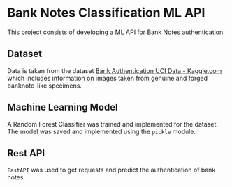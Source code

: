 # Bank Notes Classification ML API

This project consists of developing a ML API for Bank Notes authentication.

## Dataset

Data is taken from the dataset [Bank Authentication UCI Data - Kaggle.com](https://www.kaggle.com/datasets/ritesaluja/bank-note-authentication-uci-data) which includes information on images taken from genuine and forged banknote-like specimens.

## Machine Learning Model
 
A Random Forest Classifier was trained and implemented for the dataset. The model was saved and implemented using the `pickle` module.

## Rest API

`FastAPI` was used to get requests and predict the authentication of bank notes
